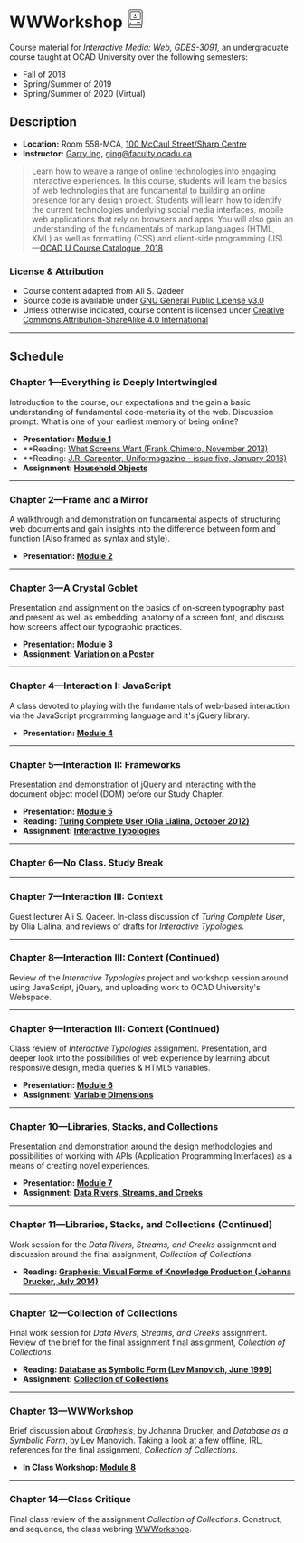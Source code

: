 # WWWorkshop ![Susan Kare, Macintosh Icons, 1984](./media/susan-kare-icons.gif)

Course material for _Interactive Media: Web, GDES-3091,_ an undergraduate course taught at OCAD University over the following semesters:
- Fall of 2018
- Spring/Summer of 2019
- Spring/Summer of 2020 (Virtual)

## Description

- **Location:**  Room 558-MCA, [100 McCaul Street/Sharp Centre](https://goo.gl/maps/FvQJx42HD262)
- **Instructor:** [Garry Ing](https://garrying.com), ging@faculty.ocadu.ca

> Learn how to weave a range of online technologies into engaging interactive experiences. In this course, students will learn the basics of web technologies that are fundamental to building an online presence for any design project. Students will learn how to identify the current technologies underlying social media interfaces, mobile web applications that rely on browsers and apps. You will also gain an understanding of the fundamentals of markup languages (HTML, XML) as well as formatting (CSS) and client-side programming (JS). —[OCAD U Course Catalogue, 2018](https://selfservice.ocadu.ca/Student/Courses)

### License & Attribution

- Course content adapted from Ali S. Qadeer
- Source code is available under [GNU General Public License v3.0](./LICENSE)
- Unless otherwise indicated, course content is licensed under [Creative Commons Attribution-ShareAlike 4.0 International](https://creativecommons.org/licenses/by-sa/4.0/)

___

## Schedule

### Chapter 1—Everything is Deeply Intertwingled

Introduction to the course, our expectations and the gain a basic understanding of fundamental code-materiality of the web. Discussion prompt: What is one of your earliest memory of being online?

- **Presentation: [Module 1](./module-1-everything-is-deeply-intertwingled/lecture-01.pdf)**
- **Reading: [What Screens Want (Frank Chimero, November 2013)](./readings.md#what-screens-want)
- **Reading: [J.R. Carpenter, Uniformagazine - issue five, January 2016)](./readings.md#a-handmade-web)
- **Assignment: [Household Objects](./assignments/household-objects.md)**

___

### Chapter 2—Frame and a Mirror

A walkthrough and demonstration on fundamental aspects of structuring web documents and gain insights into the difference between form and function (Also framed as syntax and style).

- **Presentation: [Module 2](./module-2-frame-and-a-mirror/lecture-02.pdf)**

___

### Chapter 3—A Crystal Goblet

Presentation and assignment on the basics of on-screen typography past and present as well as embedding, anatomy of a screen font, and discuss how screens affect our typographic practices.

- **Presentation: [Module 3](./module-3-a-crystal-goblet/lecture-03.pdf)**
- **Assignment: [Variation on a Poster](./assignments/variation-on-a-poster.md)**

___

### Chapter 4—Interaction I: JavaScript

A class devoted to playing with the fundamentals of web-based interaction via the JavaScript programming language and it's jQuery library.

- **Presentation: [Module 4](./module-4-interaction-1/lecture-04.pdf)**

___

### Chapter 5—Interaction II: Frameworks

Presentation and demonstration of jQuery and interacting with the document object model (DOM) before our Study Chapter.

- **Presentation: [Module 5](./module-5-interaction-2/lecture-05.pdf)**
- **Reading: [Turing Complete User (Olia Lialina, October 2012)](./readings.md#turing-complete-user)**
- **Assignment: [Interactive Typologies](./assignments/interactive-typologies.md)**

___

### Chapter 6—No Class. Study Break

___

### Chapter 7—Interaction III: Context

Guest lecturer Ali S. Qadeer. In-class discussion of _Turing Complete User_, by Olia Lialina, and reviews of drafts for _Interactive Typologies_.

___

### Chapter 8—Interaction III: Context (Continued)

Review of the _Interactive Typologies_ project and workshop session around using JavaScript, jQuery, and uploading work to OCAD University's Webspace.

___

### Chapter 9—Interaction III: Context (Continued)

Class review of _Interactive Typologies_ assignment. Presentation, and deeper look into the possibilities of web experience by learning about responsive design, media queries & HTML5 variables.

- **Presentation: [Module 6](./module-6-interaction-3/lecture-06.pdf)**
- **Assignment: [Variable Dimensions](./assignments/variable-dimensions.md)**

___

### Chapter 10—Libraries, Stacks, and Collections

Presentation and demonstration around the design methodologies and possibilities of working with APIs (Application Programming Interfaces) as a means of creating novel experiences.

- **Presentation: [Module 7](./module-7-libraries-stacks-collections/lecture-07.pdf)**
- **Assignment: [Data Rivers, Streams, and Creeks](./assignments/data-rivers-streams-creeks.md)**

___

### Chapter 11—Libraries, Stacks, and Collections (Continued)

Work session for the _Data Rivers, Streams, and Creeks_ assignment and discussion around the final assignment, _Collection of Collections_.

- **Reading: [Graphesis: Visual Forms of Knowledge Production (Johanna Drucker, July 2014)](./readings.md#graphesis-visual-forms-of-knowledge-production)**

___

### Chapter 12—Collection of Collections

Final work session for _Data Rivers, Streams, and Creeks_ assignment. Review of the brief for the final assignment final assignment, _Collection of Collections_.

- **Reading: [Database as Symbolic Form (Lev Manovich, June 1999)](./readings.md#database-as-symbolic-form)**
- **Assignment: [Collection of Collections](./assignments/collection-of-collections.md)**

___

### Chapter 13—WWWorkshop

Brief discussion about _Graphesis_, by Johanna Drucker, and _Database as a Symbolic Form_, by Lev Manovich. Taking  a look at a few offline, IRL, references for the final assignment, _Collection of Collections_.

- **In Class Workshop: [Module 8](./module-8-wwworkshop/README.md)**

___

### Chapter 14—Class Critique

Final class review of the assignment _Collection of Collections_. Construct, and sequence, the class webring [WWWorkshop](https://wwworkshop.org).
